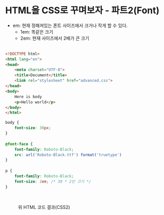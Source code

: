# HTML을 CSS로 꾸며보자 - 파트2(Font)

* em: 현재 정해져있는 폰트 사이즈에서 크거나 작게 할 수 있다.
  * 1em: 똑같은 크기
  * 2em: 현재 사이즈에서 2배가 큰 크기

```html

<!DOCTYPE html>
<html lang="en">
<head>
    <meta charset="UTF-8">
    <title>Document</title>
    <link rel="stylesheet" href="advanced.css">
</head>
<body>
    Here is body
    <p>Hello world</p>
</body>
</html>
```

```css
body {
    font-size: 30px;
}

@font-face {
    font-family: Roboto-Black;
    src: url('Roboto-Black.ttf') format('truetype')
}

p {
    font-family: Roboto-Black;
    font-size: 2em; /* 30 * 2인 크기 */
}
```



<figure><img src="../../../.gitbook/assets/스크린샷 2023-06-24 오후 7.00.07.png" alt=""><figcaption><p>위 HTML 코드 결과(CSS2)</p></figcaption></figure>









